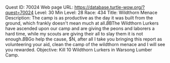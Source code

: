 Quest ID: 70024
Web page URL: https://database.turtle-wow.org/?quest=70024
Level: 30
Min Level: 28
Race: 434
Title: Wildthorn Menace
Description: The camp is as productive as the day it was built from the ground, which frankly doesn't mean much at all.$B$BThe Wildthorn Lurkers have ascended upon our camp and are giving the peons  and laborers a hard time, while my scouts are giving their all to slay them it is not enough.$B$BGo help the cause, $N, after all I take you bringing this report as volunteering your aid, clean the camp of the wildthorn menace and I will see you rewarded.
Objective: Kill 10 Wildthorn Lurkers in Warsong Lumber Camp.
